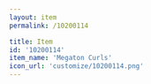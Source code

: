 ```yaml
---
layout: item
permalink: /10200114

title: Item
id: '10200114'
item_name: 'Megaton Curls'
icon_url: 'customize/10200114.png'
---
```

